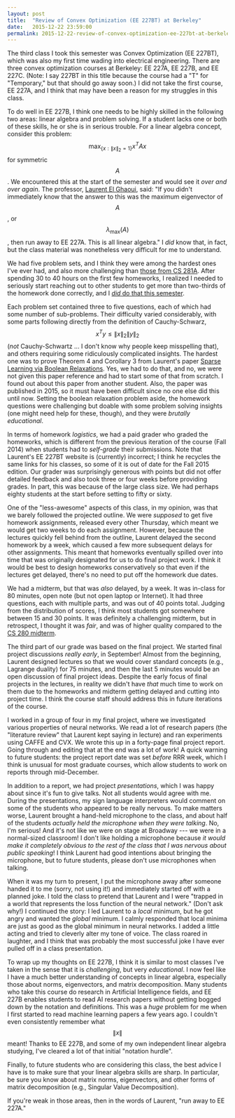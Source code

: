 ```yaml
---
layout: post
title:  "Review of Convex Optimization (EE 227BT) at Berkeley"
date:   2015-12-22 23:59:00
permalink: 2015-12-22-review-of-convex-optimization-ee-227bt-at-berkeley
---
```


The third class I took this semester was Convex Optimization (EE 227BT), which was also my first
time wading into electrical engineering.  There are three convex optimization courses at Berkeley:
EE 227A, EE 227B, and EE 227C. (Note: I say 227BT in this title because the course had a "T" for
"Temporary," but that should go away soon.) I did not take the first course, EE 227A, and I think
that may have been a reason for my struggles in this class.

To do well in EE 227B, I think one needs to be highly skilled in the following two areas: linear
algebra and problem solving. If a student lacks one or both of these skills, he or she is in
serious trouble. For a linear algebra concept, consider this problem: $$\max_{\{x : \|x\|_2=1\}}
x^TAx$$ for symmetric $$A$$. We encountered this at the start of the semester and would see it *over
and over again*.  The professor, [Laurent El Ghaoui][4], said: "If you didn't immediately know that
the answer to this was the maximum eigenvector of $$A$$, or $$\lambda_{\max}(A)$$, then run away to
EE 227A. This is all linear algebra." I *did* know that, in fact, but the class material was
nonetheless very difficult for me to understand.

We had five problem sets, and I think they were among the hardest ones I've ever had, and also more
challenging than [those from CS 281A][1]. After spending 30 to 40 hours on the first few homeworks,
I realized I needed to seriously start reaching out to other students to get more than two-thirds of
the homework done correctly, and I [*did* do that this semester][3].

Each problem set contained three to five questions, each of which had some number of sub-problems.
Their difficulty varied considerably, with some parts following directly from the definition of
Cauchy-Schwarz, $$x^Ty \le \|x\|_2\|y\|_2$$ (*not* Cauchy-Schwartz ... I don't know why people keep
misspelling that), and others requiring some ridiculously complicated insights. The hardest one was
to prove Theorem 4 and Corollary 3 from Laurent's paper [Sparse Learning via Boolean
Relaxations][5]. Yes, we had to do that, and no, we were not given this paper reference and had to
start some of that from scratch. I found out about this paper from another student.  Also, the paper
was published in 2015, so it must have been difficult since no one else did this until now.  Setting
the boolean relaxation problem aside, the homework questions were challenging but doable with some
problem solving insights (one might need help for these, though), and they were *brutally
educational*. 

In terms of homework *logistics*, we had a paid grader who graded the homeworks, which is different
from the previous iteration of the course (Fall 2014) when students had to *self-grade* their
submissions. Note that Laurent's EE 227BT website is (currently) incorrect; I think he recycles the
same links for his classes, so some of it is out of date for the Fall 2015 edition. Our grader was
surprisingly generous with points but did not offer detailed feedback and also took three or four
weeks before providing grades. In part, this was because of the large class size. We had perhaps
eighty students at the start before setting to fifty or sixty. 

One of the "less-awesome" aspects of this class, in my opinion, was that we barely followed the
projected outline. We were *supposed* to get five homework assignments, released every other
Thursday, which meant we would get two weeks to do each assignment. However, because the lectures
quickly fell behind from the outline, Laurent delayed the second homework by a week, which caused a
few more subsequent delays for other assignments. This meant that homeworks eventually spilled over
into time that was originally designated for us to do final project work. I think it would be best
to design homeworks conservatively so that even if the lectures get delayed, there's no need to put
off the homework due dates.

We had a midterm, but that was *also* delayed, by a week. It was in-class for 80 minutes, open note
(but not open laptop or Internet). It had three questions, each with multiple parts, and was out of
40 points total. Judging from the distribution of scores, I think most students got somewhere
between 15 and 30 points. It was definitely a challenging midterm, but in retrospect, I thought it
was *fair*, and was of higher quality compared to the [CS 280 midterm][2].

The third part of our grade was based on the final project. We started final project discussions
*really early*, in September! Almost from the beginning, Laurent designed lectures so that we would
cover standard concepts (e.g., Lagrange duality) for 75 minutes, and then the last 5 minutes would
be an open discussion of final project ideas. Despite the early focus of final projects in the
lectures, in reality we didn't have *that* much time to work on them due to the homeworks and
midterm getting delayed and cutting into project time. I think the course staff should address this
in future iterations of the course.

I worked in a group of four in my final project, where we investigated various properties of neural
networks. We read a lot of research papers (the "literature review" that Laurent kept saying in
lecture) and ran experiments using CAFFE and CVX. We wrote this up in a forty-page final project
report. Going through and editing that at the end was a lot of work! A quick warning to future
students: the project report date was set *before* RRR week, which I think is unusual for most
graduate courses, which allow students to work on reports through mid-December.

In addition to a report, we had project *presentations*, which I was happy about since it's fun to
give talks. Not all students would agree with me. During the presentations, my sign language
interpreters would comment on some of the students who appeared to be really nervous. To make
matters worse, Laurent brought a hand-held microphone to the class, and about half of the students
*actually held the microphone when they were talking*. No, I'm serious! And it's not like we were on
stage at Broadway --- we were in a normal-sized classroom!  I don't like holding a microphone
because *it would make it completely obvious to the rest of the class that I was nervous about
public speaking*!  I think Laurent had good intentions about bringing the microphone, but to future
students, please don't use microphones when talking.

When it was my turn to present, I put the microphone away after someone handed it to me (sorry, not
using it!) and immediately started off with a planned joke. I told the class to pretend that Laurent
and I were "trapped in a world that represents the loss function of the neural network." (Don't ask
why!) I continued the story: I led Laurent to a *local* minimum, but he got angry and wanted the
*global* minimum. I calmly responded that local minima are just as good as the global minimum in
neural networks. I added a little acting and tried to cleverly alter my tone of voice. The class
roared in laughter, and I think that was probably the most successful joke I have ever pulled off in
a class presentation.

To wrap up my thoughts on EE 227B, I think it is similar to most classes I've taken in the sense
that it is *challenging*, but very *educational*. I now feel like I have a much better understanding
of concepts in linear algebra, especially those about norms, eigenvectors, and matrix decomposition.
Many students who take this course do research in Artificial Intelligence fields, and EE 227B
enables students to read AI research papers without getting bogged down by the notation and
definitions.  This was a *huge* problem for me when I first started to read machine learning papers
a few years ago. I couldn't even consistently remember what $$\|x\|$$ meant! Thanks to EE 227B, and
some of my own independent linear algebra studying, I've cleared a lot of that initial "notation
hurdle".

Finally, to future students who are considering this class, the best advice I have is to make sure
that your linear algebra skills are sharp. In particular, be sure you know about matrix norms,
eigenvectors, and other forms of matrix decomposition (e.g., Singular Value Decomposition).

If you're weak in those areas, then in the words of Laurent, "run away to EE 227A."

[1]:http://danieltakeshi.github.io/2014/12/30/review-of-statistical-learning-theory-cs-281a-at-berkeley/
[2]:http://danieltakeshi.github.io/2015-05-31-review-computer-vision-berkeley/
[3]:http://danieltakeshi.github.io/2015-11-21-thoughts-on-isolation-how-often-do-students-work-together-on-homework/
[4]:http://www.eecs.berkeley.edu/~elghaoui/
[5]:http://www.eecs.berkeley.edu/~elghaoui/Pubs/SparseLearningBoolean.pdf
